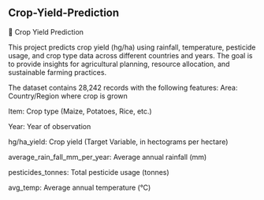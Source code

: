## Crop-Yield-Prediction
🌱 Crop Yield Prediction

This project predicts crop yield (hg/ha) using rainfall, temperature, pesticide usage, and crop type data across different countries and years. The goal is to provide insights for agricultural planning, resource allocation, and sustainable farming practices.

The dataset contains 28,242 records with the following features:
Area:	Country/Region where crop is grown

Item: Crop type (Maize, Potatoes, Rice, etc.)

Year:	Year of observation

hg/ha_yield:	Crop yield (Target Variable, in hectograms per hectare)

average_rain_fall_mm_per_year:	Average annual rainfall (mm)

pesticides_tonnes:	Total pesticide usage (tonnes)

avg_temp:	Average annual temperature (°C)
